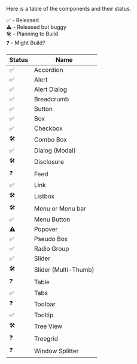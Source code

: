 Here is a table of the components and their status.

✅ - Released<br/> ⚠️ - Released but buggy<br/> 🛠 - Planning to Build<br/> ❓ -
Might Build?

| Status | Name                 |
| ------ | -------------------- |
| ✅      | Accordion            |
| ✅      | Alert                |
| ✅      | Alert Dialog         |
| ✅      | Breadcrumb           |
| ✅      | Button               |
| ✅      | Box                  |
| ✅      | Checkbox             |
| 🛠     | Combo Box            |
| ✅      | Dialog (Modal)       |
| 🛠     | Disclosure           |
| ❓      | Feed                 |
| ✅      | Link                 |
| 🛠     | Listbox              |
| 🛠     | Menu or Menu bar     |
| ✅      | Menu Button          |
| ⚠️     | Popover              |
| ✅      | Pseudo Box           |
| ✅      | Radio Group          |
| ✅      | Slider               |
| 🛠     | Slider (Multi-Thumb) |
| ❓      | Table                |
| ✅      | Tabs                 |
| ❓      | Toolbar              |
| ✅      | Tooltip              |
| 🛠     | Tree View            |
| ❓      | Treegrid             |
| ❓      | Window Splitter      |